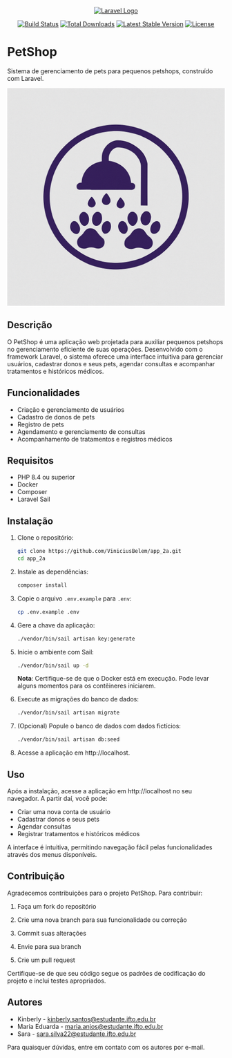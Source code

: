 <p align="center"><a href="https://laravel.com" target="_blank"><img src="https://raw.githubusercontent.com/laravel/art/master/logo-lockup/5%20SVG/2%20CMYK/1%20Full%20Color/laravel-logolockup-cmyk-red.svg" width="400" alt="Laravel Logo"></a></p>

<p align="center">
<a href="https://github.com/laravel/framework/actions"><img src="https://github.com/laravel/framework/workflows/tests/badge.svg" alt="Build Status"></a>
<a href="https://packagist.org/packages/laravel/framework"><img src="https://img.shields.io/packagist/dt/laravel/framework" alt="Total Downloads"></a>
<a href="https://packagist.org/packages/laravel/framework"><img src="https://img.shields.io/packagist/v/laravel/framework" alt="Latest Stable Version"></a>
<a href="https://packagist.org/packages/laravel/framework"><img src="https://img.shields.io/packagist/l/laravel/framework" alt="License"></a>
</p>

# PetShop

Sistema de gerenciamento de pets para pequenos petshops, construído com Laravel.

![logo](logo.png)

## 

## Descrição

O PetShop é uma aplicação web projetada para auxiliar pequenos petshops no gerenciamento eficiente de suas operações. Desenvolvido com o framework Laravel, o sistema oferece uma interface intuitiva para gerenciar usuários, cadastrar donos e seus pets, agendar consultas e acompanhar tratamentos e históricos médicos.

## Funcionalidades

- Criação e gerenciamento de usuários
- Cadastro de donos de pets
- Registro de pets
- Agendamento e gerenciamento de consultas
- Acompanhamento de tratamentos e registros médicos

## Requisitos

- PHP 8.4 ou superior
- Docker
- Composer
- Laravel Sail

## Instalação

1. Clone o repositório:

   ```bash
   git clone https://github.com/ViniciusBelem/app_2a.git
   cd app_2a
   ```

2. Instale as dependências:

   ```bash
   composer install
   ```

3. Copie o arquivo `.env.example` para `.env`:

   ```bash
   cp .env.example .env
   ```

4. Gere a chave da aplicação:

   ```bash
   ./vendor/bin/sail artisan key:generate
   ```

5. Inicie o ambiente com Sail:

   ```bash
   ./vendor/bin/sail up -d
   ```

   **Nota**: Certifique-se de que o Docker está em execução. Pode levar alguns momentos para os contêineres iniciarem.

6. Execute as migrações do banco de dados:

   ```bash
   ./vendor/bin/sail artisan migrate
   ```

7. (Opcional) Popule o banco de dados com dados fictícios:

   ```bash
   ./vendor/bin/sail artisan db:seed
   ```

8. Acesse a aplicação em http://localhost.

## Uso

Após a instalação, acesse a aplicação em http://localhost no seu navegador. A partir daí, você pode:

- Criar uma nova conta de usuário
- Cadastrar donos e seus pets
- Agendar consultas
- Registrar tratamentos e históricos médicos

A interface é intuitiva, permitindo navegação fácil pelas funcionalidades através dos menus disponíveis.

## Contribuição

Agradecemos contribuições para o projeto PetShop. Para contribuir:

1. Faça um fork do repositório

2. Crie uma nova branch para sua funcionalidade ou correção

3. Commit suas alterações

4. Envie para sua branch

5. Crie um pull request

Certifique-se de que seu código segue os padrões de codificação do projeto e inclui testes apropriados.

## 

## Autores

- Kinberly - kinberly.santos@estudante.ifto.edu.br
- Maria Eduarda - maria.anjos@estudante.ifto.edu.br
- Sara - sara.silva22@estudante.ifto.edu.br

Para quaisquer dúvidas, entre em contato com os autores por e-mail.
